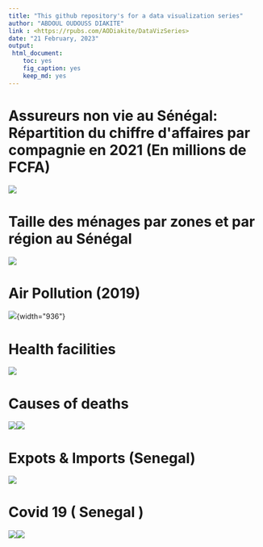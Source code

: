 ```yaml
---
title: "This github repository's for a data visualization series"
author: "ABDOUL OUDOUSS DIAKITE"
link : <https://rpubs.com/AODiakite/DataVizSeries>
date: "21 February, 2023"
output:
 html_document:
    toc: yes
    fig_caption: yes
    keep_md: yes
---
```


# Assureurs non vie au Sénégal: Répartition du chiffre d'affaires par compagnie en 2021 (En millions de FCFA)

![](assurance.png) 

# Taille des ménages par zones et par région au Sénégal

![](taille_menage.png) 


# Air Pollution (2019)

![](Pollution.png){width="936"}

# Health facilities

![](SSS.png)

# Causes of deaths

![](README_files/figure-html/unnamed-chunk-1-1.png)<!-- -->![](README_files/figure-html/unnamed-chunk-1-2.png)<!-- -->

# Expots & Imports (Senegal)



![](README_files/figure-html/unnamed-chunk-3-1.png)<!-- -->

# Covid 19 ( Senegal )



![](README_files/figure-html/unnamed-chunk-5-1.png)<!-- -->![](README_files/figure-html/unnamed-chunk-5-2.png)<!-- -->
